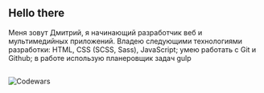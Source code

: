 ## Hello there
Меня зовут Дмитрий, я начинающий разработчик веб и мультимедийных приложений. Владею следующими технологиями разработки: HTML, CSS (SCSS, Sass), JavaScript; умею работать с Git и Github; в работе использую планеровщик задач gulp
##
![Codewars](https://github.r2v.ch/codewars?user=ApfeIStrudeI&stroke=%23E1B749)
